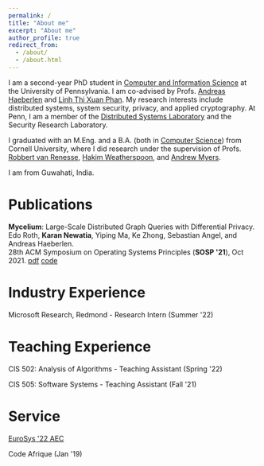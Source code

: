 ```yaml
---
permalink: /
title: "About me"
excerpt: "About me"
author_profile: true
redirect_from:
  - /about/
  - /about.html
---
```


I am a second-year PhD student in [Computer and Information Science](https://www.cis.upenn.edu/) at the University of Pennsylvania. I am co-advised by Profs. [Andreas Haeberlen](https://haeberlen.cis.upenn.edu/) and [Linh Thi Xuan Phan](https://www.cis.upenn.edu/~linhphan/). My research interests include distributed systems, system security, privacy, and applied cryptography. At Penn, I am a member of the [Distributed Systems Laboratory](https://dsl.cis.upenn.edu/) and the Security Research Laboratory.

I graduated with an M.Eng. and a B.A. (both in [Computer Science](https://www.cs.cornell.edu/)) from Cornell University, where I did research under the supervision of Profs. [Robbert van Renesse](https://www.cs.cornell.edu/home/rvr/), [Hakim Weatherspoon](https://www.cs.cornell.edu/~hweather/), and [Andrew Myers](https://www.cs.cornell.edu/andru/).

I am from Guwahati, India.


Publications
======
**Mycelium**: Large-Scale Distributed Graph Queries with Differential Privacy.  
Edo Roth, **Karan Newatia**, Yiping Ma, Ke Zhong, Sebastian Angel, and Andreas Haeberlen.  
28th ACM Symposium on Operating Systems Principles (**SOSP '21**), Oct 2021. [pdf](https://dl.acm.org/doi/pdf/10.1145/3477132.3483585) [code](https://github.com/karannewatia/Mycelium)

Industry Experience
======
Microsoft Research, Redmond - Research Intern (Summer '22)

Teaching Experience
======
CIS 502: Analysis of Algorithms - Teaching Assistant (Spring '22)

CIS 505: Software Systems - Teaching Assistant (Fall '21)

Service
======
[EuroSys '22 AEC](https://sysartifacts.github.io/eurosys2022/)

Code Afrique (Jan '19)
